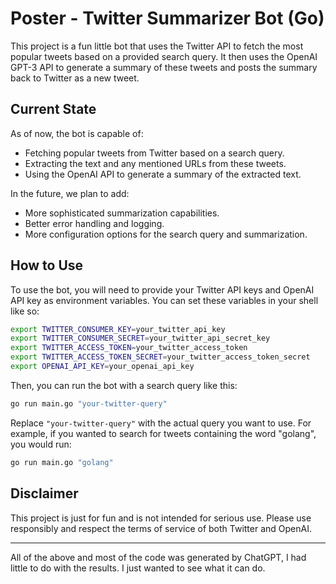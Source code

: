 # Poster - Twitter Summarizer Bot (Go)

This project is a fun little bot that uses the Twitter API to fetch the most popular tweets based on a provided search query. It then uses the OpenAI GPT-3 API to generate a summary of these tweets and posts the summary back to Twitter as a new tweet.

## Current State

As of now, the bot is capable of:

- Fetching popular tweets from Twitter based on a search query.
- Extracting the text and any mentioned URLs from these tweets.
- Using the OpenAI API to generate a summary of the extracted text.

In the future, we plan to add:

- More sophisticated summarization capabilities.
- Better error handling and logging.
- More configuration options for the search query and summarization.

## How to Use

To use the bot, you will need to provide your Twitter API keys and OpenAI API key as environment variables. You can set these variables in your shell like so:

```bash
export TWITTER_CONSUMER_KEY=your_twitter_api_key
export TWITTER_CONSUMER_SECRET=your_twitter_api_secret_key
export TWITTER_ACCESS_TOKEN=your_twitter_access_token
export TWITTER_ACCESS_TOKEN_SECRET=your_twitter_access_token_secret
export OPENAI_API_KEY=your_openai_api_key
```

Then, you can run the bot with a search query like this:

```bash
go run main.go "your-twitter-query"
```

Replace `"your-twitter-query"` with the actual query you want to use. For example, if you wanted to search for tweets containing the word "golang", you would run:

```bash
go run main.go "golang"
```

## Disclaimer

This project is just for fun and is not intended for serious use. Please use responsibly and respect the terms of service of both Twitter and OpenAI.

---
All of the above and most of the code was generated by ChatGPT, I had little to do with the results. I just wanted to see what it can do.
